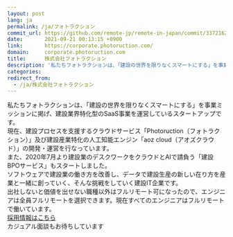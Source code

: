 ```yaml
---
layout: post
lang: ja
permalink: /ja/フォトラクション
commit_url: https://github.com/remote-jp/remote-in-japan/commit/3372162413530adff597f81109ea6121be030cc2
date:       2021-09-21 00:13:15 +0900
link:       https://corporate.photoruction.com/
domain:     corporate.photoruction.com
title:      株式会社フォトラクション
description: '私たちフォトラクションは、「建設の世界を限りなくスマートにする」を事業ミッションに掲げ、建設業界特化型のSaaS事業を運営しているスタートアップです。 現在、建設プロセスを支援するクラウドサービス「Photoruction（フォトラクション）」及び建設産業特化の人工知能エンジン「aoz cloud（アオズクラウド）」の開発・運営を行なっています。 また、2020年7月より建設業のデスクワークをクラウドとAIで請負う「建設BPOサービス」もスタートしました。 ソフトウェアで建設業の働き方を改善し、データで建設生産の新しい在り方を産業と一緒に創っていく、そんな挑戦をしていく建設IT企業です。 出社しないと価値を出せない職種以外はフルリモート可になったので、エンジニアは全員フルリモートを選択できます。現在すべてのエンジニアはフルリモートで働いています。 採用情報はこちら カジュアル面談もお待ちしています'
categories: 
redirect_from:
  - /ja/株式会社フォトラクション
---
```


<p>私たちフォトラクションは、「建設の世界を限りなくスマートにする」を事業ミッションに掲げ、建設業界特化型のSaaS事業を運営しているスタートアップです。<br />現在、建設プロセスを支援するクラウドサービス「Photoruction（フォトラクション）」及び建設産業特化の人工知能エンジン「aoz cloud（アオズクラウド）」の開発・運営を行なっています。<br />また、2020年7月より建設業のデスクワークをクラウドとAIで請負う「建設BPOサービス」もスタートしました。<br />ソフトウェアで建設業の働き方を改善し、データで建設生産の新しい在り方を産業と一緒に創っていく、そんな挑戦をしていく建設IT企業です。<br />出社しないと価値を出せない職種以外はフルリモート可になったので、エンジニアは全員フルリモートを選択できます。現在すべてのエンジニアはフルリモートで働いています。<br /><a href="https://corporate.photoruction.com/careers">採用情報はこちら</a><br />カジュアル面談もお待ちしています</p>
